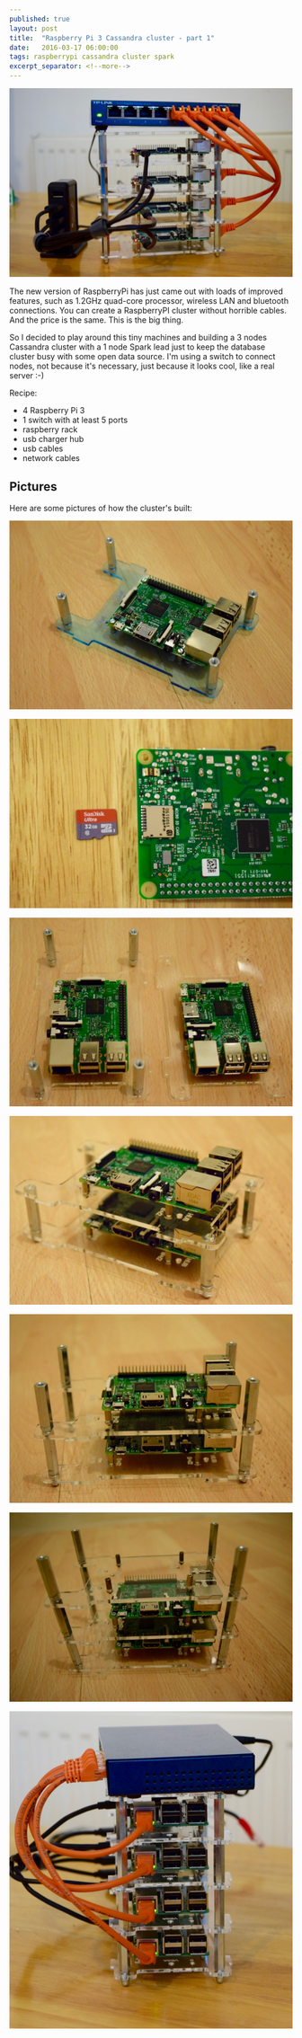 ```yaml
---
published: true
layout: post
title:  "Raspberry Pi 3 Cassandra cluster - part 1"
date:   2016-03-17 06:00:00
tags: raspberrypi cassandra cluster spark
excerpt_separator: <!--more-->
---
```

![](/images/DSC_0490.jpg)

The new version of RaspberryPi has just came out with loads of improved features, such as 1.2GHz quad-core processor, wireless LAN and bluetooth connections. You can create a RaspberryPI cluster without horrible cables. And the price is the same. This is the big thing.

So I decided to play around this tiny machines and building a 3 nodes Cassandra cluster with a 1 node Spark lead just to keep the database cluster busy with some open data source. I'm using a switch to connect nodes, not because it's necessary, just because it looks cool, like a real server :-)

<!--more-->
Recipe:

 - 4 Raspberry Pi 3
 - 1 switch with at least 5 ports
 - raspberry rack
 - usb charger hub
 - usb cables
 - network cables

## Pictures

Here are some pictures of how the cluster's built:

![](/images/DSC_0448.jpg)

![](/images/DSC_0460.jpg)

![](/images/DSC_0462.jpg)

![](/images/DSC_0463.jpg)

![](/images/DSC_0465.jpg)

![](/images/DSC_0472.jpg)

![](/images/DSC_0488.jpg)
